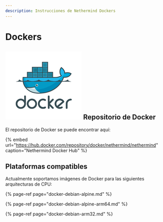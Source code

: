 ```yaml
---
description: Instrucciones de Nethermind Dockers
---
```


# Dockers

## ![](../../.gitbook/assets/pobrane.png) Repositorio de Docker

El repositorio de Docker se puede encontrar aquí:

{% embed url="https://hub.docker.com/repository/docker/nethermind/nethermind" caption="Nethermind Docker Hub" %}

## Plataformas compatibles

Actualmente soportamos imágenes de Docker para las siguientes arquitecturas de CPU:

{% page-ref page="docker-debian-alpine.md" %}

{% page-ref page="docker-debian-alpine-arm64.md" %}

{% page-ref page="docker-debian-arm32.md" %}

